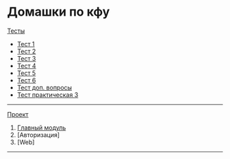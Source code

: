 # Домашки по кфу 

[Тесты](https://github.com/t-chakir/KFU/tree/main/test)

- [Тест 1](https://github.com/t-chakir/KFU/tree/main/test/test_1)
- [Тест 2](https://github.com/t-chakir/KFU/tree/main/test/test_2)
- [Тест 3](https://github.com/t-chakir/KFU/tree/main/test/test_3)
- [Тест 4](https://github.com/t-chakir/KFU/tree/main/test/test_4)
- [Тест 5](https://github.com/t-chakir/KFU/tree/main/test/test_5)
- [Тест 6](https://github.com/t-chakir/KFU/tree/main/test/test_6)
- [Тест доп. вопросы](https://github.com/t-chakir/KFU/blob/main/test/test%20+%20(additional%20questions)/README.md)
- [Тест практическая 3](https://github.com/t-chakir/KFU/tree/main/test/test-pr3)

---

 [Проект](https://github.com/t-chakir/KFU/blob/main/IBM-project/IBM.md)

 1. [Главный модуль](https://github.com/t-chakir/KFU/blob/main/IBM-project/main-module/main-module.md)
 2. [Авторизация]
 3. [Web]

---
